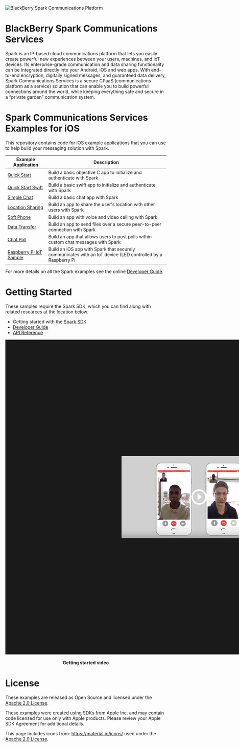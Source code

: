 ![BlackBerry Spark Communications Platform](https://developer.blackberry.com/files/bbm-enterprise/documents/guide/resources/images/bnr-bbm-enterprise-sdk-title.png)

# BlackBerry Spark Communications Services
Spark is an IP-based cloud communications platform that lets
you easily create powerful new experiences between your users, machines, and IoT
devices. Its enterprise-grade communication and data sharing functionality can
be integrated directly into your Android, iOS and web apps.
With end-to-end encryption, digitally signed messages, and guaranteed data
delivery, Spark Communications Services is a secure CPaaS (communications platform as a
service) solution that can enable you to build powerful connections
around the world, while keeping everything safe and secure in a
“private garden” communication system.

# Spark Communications Services Examples for iOS

This repository contains code for iOS example applications that you can use to
help build your messaging solution with Spark.

| Example Application                      | Description                              |
| ---------------------------------------- | ---------------------------------------- |
| [Quick Start](QuickStart/README.md)      | Build a basic objective C app to initialize and authenticate with Spark|
| [Quick Start Swift](QuickStartSwift/README.md)     | Build a basic swift app to initialize and authenticate with Spark|
| [Simple Chat](SimpleChat/README.md) | Build a basic chat app with Spark |
| [Location Sharing](LocationSharing/README.md) | Build an app to share the user's location with other users with Spark|
| [Soft Phone](SoftPhone/README.md) | 	Build an app with voice and video calling with Spark|
| [Data Transfer](DataTransfer/README.md) | Build an app to send files over a secure peer-to-peer connection with Spark |
| [Chat Poll](ChatPoll/README.md) | Build an app that allows users to post polls within custom chat messages with Spark |
| [Raspberry Pi IoT Sample](RaspberryPi_IoTSample/README.md) |Build an iOS app with Spark that securely communicates with an IoT device (LED controlled by a Raspberry Pi |

For more details on all the Spark examples see the online [Developer Guide](https://developer.blackberry.com/files/bbm-enterprise/documents/guide/html/examples.html).

# Getting Started

These samples require the Spark SDK, which you can find along with related resources at the location below.

* Getting started with the [Spark SDK](https://developers.blackberry.com/us/en/products/blackberry-bbm-enterprise-sdk.html)
* [Developer Guide](https://developer.blackberry.com/files/bbm-enterprise/documents/guide/html/index.html)
* [API Reference](https://developer.blackberry.com/files/bbm-enterprise/documents/guide/reference/ios/index.html)

<p align="center">
    <a href="http://www.youtube.com/watch?feature=player_embedded&v=H1yiHSGsAIg"
      target="_blank"><img src="QuickStart/screenShots/bbme-sdk-ios-getting-started.jpg" 
      alt="YouTube Getting Started Video" width="486" height="" border="364"/></a>
</p>
<p align="center">
 <b>Getting started video</b>
</p>


# License

These examples are released as Open Source and licensed under the [Apache 2.0 License](http://www.apache.org/licenses/LICENSE-2.0.html).

These examples were created using SDKs from Apple Inc. and may contain code licensed for use only with Apple products. 
Please review your Apple SDK Agreement for additional details.

This page includes icons from: https://material.io/icons/ used under the [Apache 2.0 License](http://www.apache.org/licenses/LICENSE-2.0.html).
